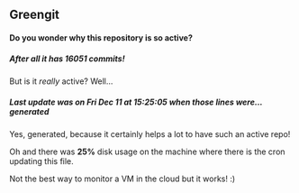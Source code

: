 ## Greengit

#### Do you wonder why this repository is so active?

##### After all it has 16051 commits!

But is it *really* active? Well...

##### Last update was on Fri Dec 11 at 15:25:05 when those lines were... generated

Yes, generated, because it certainly helps a lot to have such an active repo!

Oh and there was **25%** disk usage on the machine
where there is the cron updating this file.

Not the best way to monitor a VM in the cloud but it works! :)
